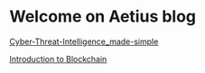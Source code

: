 # Welcome on Aetius blog

[Cyber-Threat-Intelligence_made-simple](Cyber-Threat-Intelligence_made-simple)

[Introduction to Blockchain](Blockchain_challenges_and_opportunities_a-survey.md)

